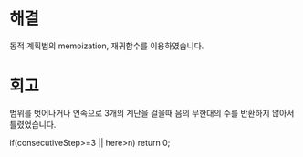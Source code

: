 # 해결
동적 계획법의 memoization, 재귀함수를 이용하였습니다.

# 회고
범위를 벗어나거나 연속으로 3개의 계단을 걸을때 음의 무한대의 수를 반환하지 않아서 틀렸었습니다.

if(consecutiveStep>=3 || here>n)
        return 0;
